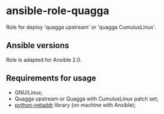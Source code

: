 ansible-role-quagga
==========================

Role for deploy 'quagga upstream' or 'quagga CumulusLinux'.

Ansible versions
--------------------
Role is adapted for Ansible 2.0.

Requirements for usage
-----------------------------------

* GNU/Linux;
* Quagga upstream or Quagga with CumulusLinux patch set;
* [python-netaddr](//docs.ansible.com/ansible/playbooks_filters_ipaddr.html)
library (on machine with Ansible);
